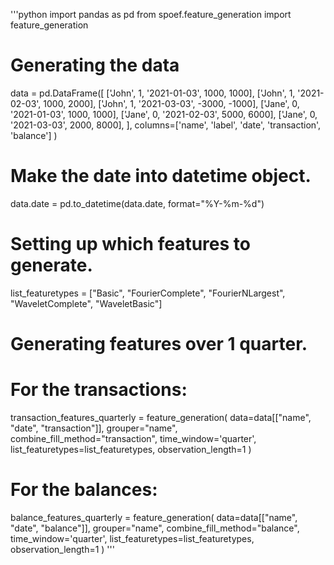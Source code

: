 '''python
import pandas as pd
from spoef.feature_generation import feature_generation

# Generating the data
data = pd.DataFrame([
    ['John', 1, '2021-01-03', 1000, 1000],
    ['John', 1, '2021-02-03', 1000, 2000],
    ['John', 1, '2021-03-03', -3000, -1000],
    ['Jane', 0, '2021-01-03', 1000, 1000],
    ['Jane', 0, '2021-02-03', 5000, 6000],
    ['Jane', 0, '2021-03-03', 2000, 8000],
    ],
    columns=['name', 'label', 'date', 'transaction', 'balance']
    )
# Make the date into datetime object.
data.date = pd.to_datetime(data.date, format="%Y-%m-%d")


# Setting up which features to generate.
list_featuretypes = ["Basic", "FourierComplete", "FourierNLargest", "WaveletComplete", "WaveletBasic"]


# Generating features over 1 quarter.

# For the transactions:
transaction_features_quarterly = feature_generation(
    data=data[["name", "date", "transaction"]],
    grouper="name",
    combine_fill_method="transaction",
    time_window='quarter',
    list_featuretypes=list_featuretypes,
    observation_length=1
)

# For the balances:
balance_features_quarterly = feature_generation(
    data=data[["name", "date", "balance"]],
    grouper="name",
    combine_fill_method="balance",
    time_window='quarter',
    list_featuretypes=list_featuretypes,
    observation_length=1
)
'''
